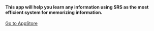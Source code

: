 <!--- To upload a project : --->

#### This app will help you learn any information using SRS as the most efficient system for memorizing information.

[Go to AppStore](https://apps.apple.com/ua/app/neuron-flash/id6470381263?l=en)

